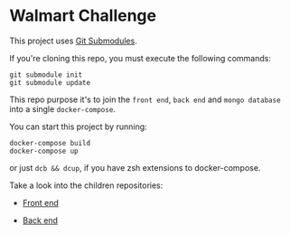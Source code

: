 # Walmart Challenge

This project uses [Git Submodules](https://git-scm.com/book/en/v2/Git-Tools-Submodules).

If you're cloning this repo, you must execute the following commands:

    git submodule init
    git submodule update


This repo purpose it's to join the `front end`, `back end` and `mongo database` into a single `docker-compose`.

You can start this project by running:

    docker-compose build
    docker-compose up

or just `dcb && dcup`, if you have zsh extensions to docker-compose.

Take a look into the children repositories:

- [Front end](https://github.com/paulomontoya/walmart-challenge-front)

- [Back end](https://github.com/paulomontoya/walmart-challenge-back)